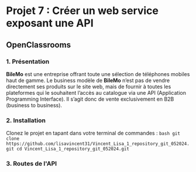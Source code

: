 # Projet 7 : Créer un web service exposant une API

## OpenClassrooms

### 1. Présentation

**BileMo** est une entreprise offrant toute une sélection de téléphones mobiles haut de gamme.
Le business modèle de **BileMo** n’est pas de vendre directement ses produits sur le site web, mais de fournir à toutes les plateformes qui le souhaitent l’accès au catalogue via une API (Application Programming Interface). Il s’agit donc de vente exclusivement en B2B (business to business).

### 2. Installation

Clonez le projet en tapant dans votre terminal de commandes : 
`` bash
git clone https://github.com/lisavincent31/Vincent_Lisa_1_repository_git_052024.git
cd Vincent_Lisa_1_repository_git_052024.git
``

### 3. Routes de l'API
